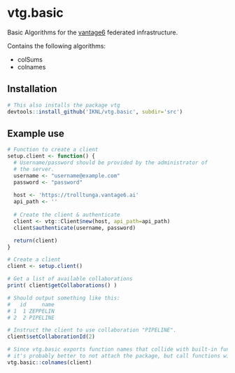 # vtg.basic

Basic Algorithms for the [vantage6](https://github.com/IKNL/vantage6) federated infrastructure.

Contains the following algorithms:
* colSums
* colnames

## Installation

```R
# This also installs the package vtg
devtools::install_github('IKNL/vtg.basic', subdir='src')
```

## Example use
```R
# Function to create a client
setup.client <- function() {
  # Username/password should be provided by the administrator of
  # the server.
  username <- "username@example.com"
  password <- "password"
  
  host <- 'https://trolltunga.vantage6.ai'
  api_path <- ''
  
  # Create the client & authenticate
  client <- vtg::Client$new(host, api_path=api_path)
  client$authenticate(username, password)

  return(client)
}

# Create a client
client <- setup.client()

# Get a list of available collaborations
print( client$getCollaborations() )

# Should output something like this:
#   id     name
# 1  1 ZEPPELIN
# 2  2 PIPELINE

# Instruct the client to use collaboration "PIPELINE".
client$setCollaborationId(2)

# Since vtg.basic exports function names that collide with built-in functions, 
# it's probably better to not attach the package, but call functions with a prefix instead. 
vtg.basic::colnames(client)
```
